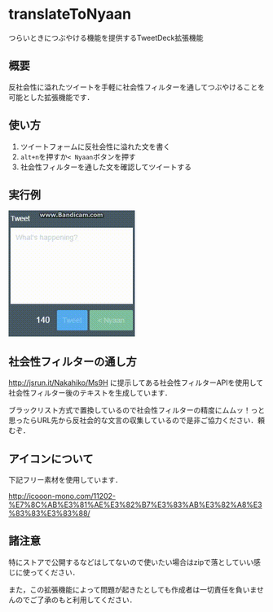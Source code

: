 # translateToNyaan
つらいときにつぶやける機能を提供するTweetDeck拡張機能


## 概要
反社会性に溢れたツイートを手軽に社会性フィルターを通してつぶやけることを可能とした拡張機能です．

## 使い方
1. ツイートフォームに反社会性に溢れた文を書く
2. `alt+n`を押すか`< Nyaan`ボタンを押す
3. 社会性フィルターを通した文を確認してツイートする

## 実行例
![実行例](./readmeImg/nyaanExample.gif "実行例")

## 社会性フィルターの通し方
http://jsrun.it/Nakahiko/Ms9H に提示してある社会性フィルターAPIを使用して社会性フィルター後のテキストを生成しています．

ブラックリスト方式で置換しているので社会性フィルターの精度にムムッ！っと思ったらURL先から反社会的な文言の収集しているので是非ご協力ください．頼むぞ．

## アイコンについて
下記フリー素材を使用しています．

http://icooon-mono.com/11202-%E7%8C%AB%E3%81%AE%E3%82%B7%E3%83%AB%E3%82%A8%E3%83%83%E3%83%88/

## 諸注意
特にストアで公開するなどはしてないので使いたい場合はzipで落としていい感じに使ってください．

また，この拡張機能によって問題が起きたとしても作成者は一切責任を負いませんのでご了承のもと利用してください．


